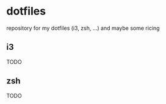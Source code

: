 # dotfiles

repository for my dotfiles (i3, zsh, ...) and maybe some ricing

## i3

TODO

## zsh

TODO
